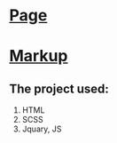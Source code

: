 # [Page](https://happy436.github.io/Clock/)

# [Markup](https://www.youtube.com/watch?v=Li2apfUzKeE&ab_channel=OnlineTutorials)

## The project used:
1. HTML
2. SCSS
3. Jquary, JS
